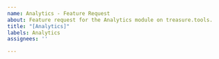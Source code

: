 ```yaml
---
name: Analytics - Feature Request
about: Feature request for the Analytics module on treasure.tools.
title: "[Analytics]"
labels: Analytics
assignees: ''

---
```



